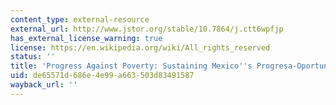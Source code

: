 ```yaml
---
content_type: external-resource
external_url: http://www.jstor.org/stable/10.7864/j.ctt6wpfjp
has_external_license_warning: true
license: https://en.wikipedia.org/wiki/All_rights_reserved
status: ''
title: 'Progress Against Poverty: Sustaining Mexico''s Progresa-Oportunidades Program'
uid: de65571d-686e-4e99-a663-503d83491587
wayback_url: ''
---
```

